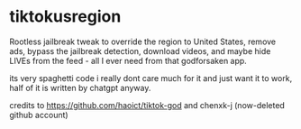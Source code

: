 # tiktokusregion

Rootless jailbreak tweak to override the region to United States, remove ads, bypass the jailbreak detection, download videos, and maybe hide LIVEs from the feed - all I ever need from that godforsaken app.  

its very spaghetti code i really dont care much for it and just want it to work, half of it is written by chatgpt anyway.  

credits to https://github.com/haoict/tiktok-god and chenxk-j (now-deleted github account)